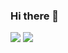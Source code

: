 ### Hi there 👋

<img src="https://github-readme-stats.vercel.app/api?username=MohammadAminSaeediRad01&show_icons=true&theme=dark" />
<img src="https://github-readme-stats.vercel.app/api/top-langs/?username=MohammadAminSaeediRad01&hide_progress=true" />

